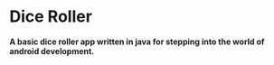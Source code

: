 # Dice Roller

**A basic dice roller app written in java for stepping into the world of android development.**
